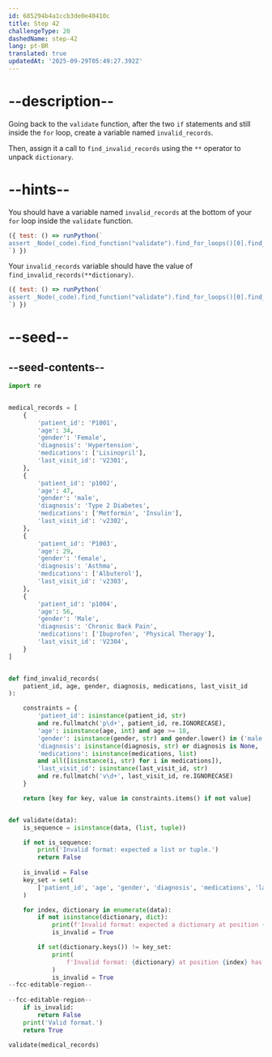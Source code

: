 ```yaml
---
id: 685294b4a1ccb3de0e40410c
title: Step 42
challengeType: 20
dashedName: step-42
lang: pt-BR
translated: true
updatedAt: '2025-09-29T05:49:27.392Z'
---
```


# --description--

Going back to the `validate` function, after the two `if` statements and still inside the `for` loop, create a variable named `invalid_records`.

Then, assign it a call to `find_invalid_records` using the `**` operator to unpack `dictionary`.

# --hints--

You should have a variable named `invalid_records` at the bottom of your `for` loop inside the `validate` function.

```js
({ test: () => runPython(`
assert _Node(_code).find_function("validate").find_for_loops()[0].find_bodies()[0].has_variable("invalid_records")
`) })
```

Your `invalid_records` variable should have the value of `find_invalid_records(**dictionary)`.

```js
({ test: () => runPython(`
assert _Node(_code).find_function("validate").find_for_loops()[0].find_bodies()[0].find_variable("invalid_records").is_equivalent("invalid_records = find_invalid_records(**dictionary)")
`) })
```

# --seed--

## --seed-contents--

```py
import re


medical_records = [
    {
        'patient_id': 'P1001',
        'age': 34,
        'gender': 'Female',
        'diagnosis': 'Hypertension',
        'medications': ['Lisinopril'],
        'last_visit_id': 'V2301',
    },
    {
        'patient_id': 'p1002',
        'age': 47,
        'gender': 'male',
        'diagnosis': 'Type 2 Diabetes',
        'medications': ['Metformin', 'Insulin'],
        'last_visit_id': 'v2302',
    },
    {
        'patient_id': 'P1003',
        'age': 29,
        'gender': 'female',
        'diagnosis': 'Asthma',
        'medications': ['Albuterol'],
        'last_visit_id': 'v2303',
    },
    {
        'patient_id': 'p1004',
        'age': 56,
        'gender': 'Male',
        'diagnosis': 'Chronic Back Pain',
        'medications': ['Ibuprofen', 'Physical Therapy'],
        'last_visit_id': 'V2304',
    }
]


def find_invalid_records(
    patient_id, age, gender, diagnosis, medications, last_visit_id
):

    constraints = {
        'patient_id': isinstance(patient_id, str)
        and re.fullmatch('p\d+', patient_id, re.IGNORECASE),
        'age': isinstance(age, int) and age >= 18,
        'gender': isinstance(gender, str) and gender.lower() in ('male', 'female'),
        'diagnosis': isinstance(diagnosis, str) or diagnosis is None,
        'medications': isinstance(medications, list)
        and all([isinstance(i, str) for i in medications]),
        'last_visit_id': isinstance(last_visit_id, str)
        and re.fullmatch('v\d+', last_visit_id, re.IGNORECASE)
    }

    return [key for key, value in constraints.items() if not value]


def validate(data):
    is_sequence = isinstance(data, (list, tuple))

    if not is_sequence:
        print('Invalid format: expected a list or tuple.')
        return False
        
    is_invalid = False
    key_set = set(
        ['patient_id', 'age', 'gender', 'diagnosis', 'medications', 'last_visit_id']
    )

    for index, dictionary in enumerate(data):
        if not isinstance(dictionary, dict):
            print(f'Invalid format: expected a dictionary at position {index}.')
            is_invalid = True

        if set(dictionary.keys()) != key_set:
            print(
                f'Invalid format: {dictionary} at position {index} has missing and/or invalid keys.'
            )
            is_invalid = True
--fcc-editable-region--
        
--fcc-editable-region--
    if is_invalid:
        return False
    print('Valid format.')
    return True

validate(medical_records)
```
